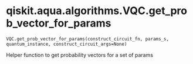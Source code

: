 # qiskit.aqua.algorithms.VQC.get\_prob\_vector\_for\_params

`VQC.get_prob_vector_for_params(construct_circuit_fn, params_s, quantum_instance, construct_circuit_args=None)`

Helper function to get probability vectors for a set of params
